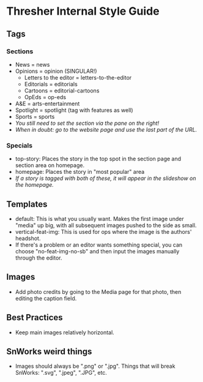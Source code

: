 # Thresher Internal Style Guide
## Tags
### Sections
* News = news
* Opinions = opinion (SINGULAR!)
  * Letters to the editor = letters-to-the-editor
  * Editorials = editorials
  * Cartoons = editorial-cartoons
  * OpEds = op-eds
* A&E = arts-entertainment
* Spotlight = spotlight (tag with features as well)
* Sports = sports
* _You still need to set the section via the pane on the right!_
* _When in doubt: go to the website page and use the last part of the URL._ 
### Specials
* top-story: Places the story in the top spot in the section page and section area on homepage.
* homepage: Places the story in "most popular" area
* _If a story is tagged with both of these, it will appear in the slideshow on the homepage._

## Templates
* default: This is what you usually want. Makes the first image under "media" up big, with all subsequent images pushed to the side as small.
* vertical-feat-img: This is used for ops where the image is the authors' headshot.
* If there's a problem or an editor wants something special, you can choose "no-feat-img-no-sb" and then input the images manually through the editor.

## Images
* Add photo credits by going to the Media page for that photo, then editing the caption field.

## Best Practices
* Keep main images relatively horizontal.

## SnWorks weird things
* Images should always be ".png" or ".jpg". Things that will break SnWorks: ".svg", ".jpeg", ".JPG", etc.
